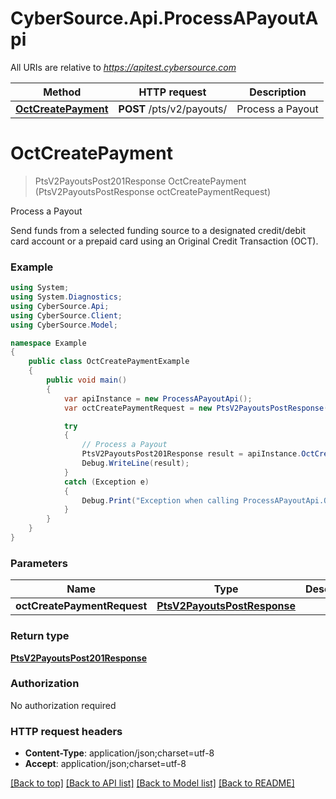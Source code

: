 # CyberSource.Api.ProcessAPayoutApi

All URIs are relative to *https://apitest.cybersource.com*

Method | HTTP request | Description
------------- | ------------- | -------------
[**OctCreatePayment**](ProcessAPayoutApi.md#octcreatepayment) | **POST** /pts/v2/payouts/ | Process a Payout


<a name="octcreatepayment"></a>
# **OctCreatePayment**
> PtsV2PayoutsPost201Response OctCreatePayment (PtsV2PayoutsPostResponse octCreatePaymentRequest)

Process a Payout

Send funds from a selected funding source to a designated credit/debit card account or a prepaid card using an Original Credit Transaction (OCT). 

### Example
```csharp
using System;
using System.Diagnostics;
using CyberSource.Api;
using CyberSource.Client;
using CyberSource.Model;

namespace Example
{
    public class OctCreatePaymentExample
    {
        public void main()
        {
            var apiInstance = new ProcessAPayoutApi();
            var octCreatePaymentRequest = new PtsV2PayoutsPostResponse(); // PtsV2PayoutsPostResponse | 

            try
            {
                // Process a Payout
                PtsV2PayoutsPost201Response result = apiInstance.OctCreatePayment(octCreatePaymentRequest);
                Debug.WriteLine(result);
            }
            catch (Exception e)
            {
                Debug.Print("Exception when calling ProcessAPayoutApi.OctCreatePayment: " + e.Message );
            }
        }
    }
}
```

### Parameters

Name | Type | Description  | Notes
------------- | ------------- | ------------- | -------------
 **octCreatePaymentRequest** | [**PtsV2PayoutsPostResponse**](PtsV2PayoutsPostResponse.md)|  | 

### Return type

[**PtsV2PayoutsPost201Response**](PtsV2PayoutsPost201Response.md)

### Authorization

No authorization required

### HTTP request headers

 - **Content-Type**: application/json;charset=utf-8
 - **Accept**: application/json;charset=utf-8

[[Back to top]](#) [[Back to API list]](../README.md#documentation-for-api-endpoints) [[Back to Model list]](../README.md#documentation-for-models) [[Back to README]](../README.md)

